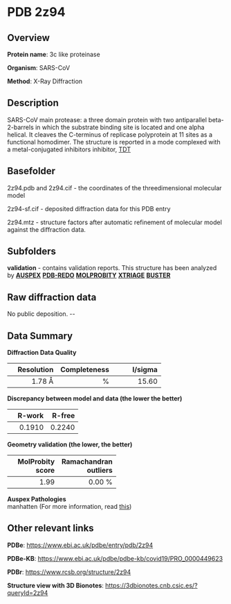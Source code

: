 # PDB 2z94

## Overview

**Protein name**: 3c like proteinase

**Organism**: SARS-CoV

**Method**: X-Ray Diffraction

## Description

SARS-CoV main protease: a three domain protein with two antiparallel beta-2-barrels in which the substrate binding site is located and one alpha helical. It cleaves the C-terminus of replicase polyprotein at 11 sites as a functional homodimer. The structure is reported in a mode complexed with a metal-conjugated inhibitors inhibitor, [TDT](https://www.rcsb.org/ligand/TLD)

## Basefolder

2z94.pdb and 2z94.cif - the coordinates of the threedimensional molecular model

2z94-sf.cif - deposited diffraction data for this PDB entry

2z94.mtz - structure factors after automatic refinement of molecular model against the diffraction data.

## Subfolders





**validation** - contains validation reports. This structure has been analyzed by [**AUSPEX**](https://github.com/thorn-lab/coronavirus_structural_task_force/tree/master/pdb/3c_like_proteinase/SARS-CoV/2z94/validation/auspex) [**PDB-REDO**](https://github.com/thorn-lab/coronavirus_structural_task_force/tree/master/pdb/3c_like_proteinase/SARS-CoV/2z94/validation/pdb-redo) [**MOLPROBITY**](https://github.com/thorn-lab/coronavirus_structural_task_force/tree/master/pdb/3c_like_proteinase/SARS-CoV/2z94/validation/molprobity) [**XTRIAGE**](https://github.com/thorn-lab/coronavirus_structural_task_force/blob/master/pdb/3c_like_proteinase/SARS-CoV/2z94/validation/Xtriage_output.log) [**BUSTER**](https://www.globalphasing.com/buster/wiki/index.cgi?Covid19Pdb2Z94) 



## Raw diffraction data

No public deposition. --<br> 

## Data Summary
**Diffraction Data Quality**

|   | Resolution | Completeness| I/sigma |
|---|-------------:|----------------:|--------------:|
|   |1.78 Å|      %|<img width=50/>15.60|

**Discrepancy between model and data (the lower the better)**

|   | **R-work**| **R-free**   
|---|-------------:|----------------:|           
||  0.1910|  0.2240|

**Geometry validation (the lower, the better)**

|   |**MolProbity<br>score**| **Ramachandran<br>outliers** 
|---|-------------:|----------------:|
||  1.99|  0.00 %|

**Auspex Pathologies**<br> manhatten (For more information, read [this](https://github.com/thorn-lab/coronavirus_structural_task_force/blob/master/pdb/3c_like_proteinase/SARS-CoV/2z94/validation/auspex/2z94_auspex_comments.txt))

 



## Other relevant links 
**PDBe**:  https://www.ebi.ac.uk/pdbe/entry/pdb/2z94

**PDBe-KB**: https://www.ebi.ac.uk/pdbe/pdbe-kb/covid19/PRO_0000449623 
 
**PDBr**: https://www.rcsb.org/structure/2z94 

**Structure view with 3D Bionotes**: https://3dbionotes.cnb.csic.es/?queryId=2z94

